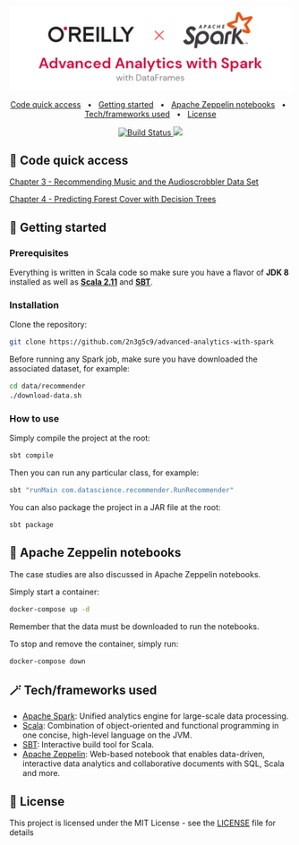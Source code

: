 <div align="center">
  <img width="512" src="https://raw.githubusercontent.com/2n3g5c9/advanced-analytics-with-spark/master/img/banner.png" alt="advanced-analytics-with-spark">
</div>

<p align="center">
    <a href="#-code-quick-access">Code quick access</a>
    &nbsp; • &nbsp;
    <a href="#-getting-started">Getting started</a>
    &nbsp; • &nbsp;
    <a href="#-apache-zeppelin-notebooks">Apache Zeppelin notebooks</a>
    &nbsp; • &nbsp;
    <a href="#-techframeworks-used">Tech/frameworks used</a>
    &nbsp; • &nbsp;
    <a href="#-license">License</a>
</p>

<div align="center">
  <!-- Build Status -->
  <a href="https://circleci.com/gh/2n3g5c9/advanced-analytics-with-spark">
    <img src="https://circleci.com/gh/2n3g5c9/advanced-analytics-with-spark.svg?style=svg" alt="Build Status" />
  </a>
  <!-- Maintainability Status -->
  <a href="https://codeclimate.com/github/2n3g5c9/advanced-analytics-with-spark/maintainability">
    <img src="https://api.codeclimate.com/v1/badges/90d0d67a63d5e805693f/maintainability" />
  </a>
</div>

## 🚀 Code quick access

[Chapter 3 - Recommending Music and the Audioscrobbler Data Set](https://github.com/2n3g5c9/advanced-analytics-with-spark/tree/master/src/main/scala/com/datascience/recommender)

[Chapter 4 - Predicting Forest Cover with Decision Trees](https://github.com/2n3g5c9/advanced-analytics-with-spark/tree/master/src/main/scala/com/datascience/rdf)

## 🏁 Getting started

### Prerequisites

Everything is written in Scala code so make sure you have a flavor of **JDK 8** installed as well as **[Scala 2.11](https://www.scala-lang.org/)** and **[SBT](https://www.scala-sbt.org/)**.

### Installation

Clone the repository:

```bash
git clone https://github.com/2n3g5c9/advanced-analytics-with-spark
```

Before running any Spark job, make sure you have downloaded the associated dataset, for example:

```bash
cd data/recommender
./download-data.sh
```

### How to use

Simply compile the project at the root:

```bash
sbt compile
```

Then you can run any particular class, for example:

```bash
sbt "runMain com.datascience.recommender.RunRecommender"
```

You can also package the project in a JAR file at the root:

```bash
sbt package
```

## 📓 Apache Zeppelin notebooks

The case studies are also discussed in Apache Zeppelin notebooks.

Simply start a container:

```bash
docker-compose up -d
```

Remember that the data must be downloaded to run the notebooks.

To stop and remove the container, simply run:

```bash
docker-compose down
```

## 🪄 Tech/frameworks used

- [Apache Spark](https://spark.apache.org/): Unified analytics engine for large-scale data processing.
- [Scala](https://www.scala-lang.org/): Combination of object-oriented and functional programming in one concise, high-level language on the JVM.
- [SBT](https://www.scala-sbt.org/): Interactive build tool for Scala.
- [Apache Zeppelin](https://zeppelin.apache.org/): Web-based notebook that enables data-driven, interactive data analytics and collaborative documents with SQL, Scala and more.

## 📃 License

This project is licensed under the MIT License - see the [LICENSE](LICENSE) file for details
